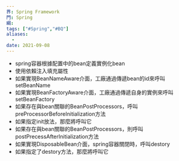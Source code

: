 ```yaml
---
界: Spring Framework
門: Spring
綱: 
tags: ["#Spring","#BQ"]
aliases:
  - 
date: 2021-09-08
---
```


-   spring容器根據配置中的bean定義實例化bean
-   使用依賴注入填充屬性
-   如果實現BeanNameAware介面，工廠通過傳遞bean的id來呼叫setBeanName
-   如果實現BeanFactoryAware介面，工廠通過傳遞自身的實例來呼叫setBeanFactory
-   如果存在與bean關聯的BeanPostProcessors，呼叫preProcessorBeforeInitialization方法
-   如果指定init放法，那麼將呼叫它
-   如果存在與bean關聯的BeanPostProcessors，則呼叫postPrecessAfterInitialization方法
-   如果實現DisposableBean介面，spring容器關閉時，呼叫destory
-   如果指定了destory方法，那麼將呼叫它